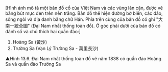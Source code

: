 [Hình ảnh mô tả một bản đồ cổ của Việt Nam và các vùng lân cận, được vẽ bằng bút mực đen trên nền trắng. Bản đồ thể hiện đường bờ biển, các đảo, sông ngòi và địa danh bằng chữ Hán. Phía trên cùng của bản đồ có ghi "大南一統全圖" (Đại Nam nhất thống toàn đồ). Ở góc phải dưới của bản đồ có đánh số và chú thích hai quần đảo:]

1. Hoàng Sa (黃沙)
2. Trường Sa (Vạn Lý Trường Sa - 萬里長沙)

▲Hình 13.6. Đại Nam nhất thống toàn đồ 
vẽ năm 1838 có quần đảo Hoàng Sa và quần đảo Trường Sa
